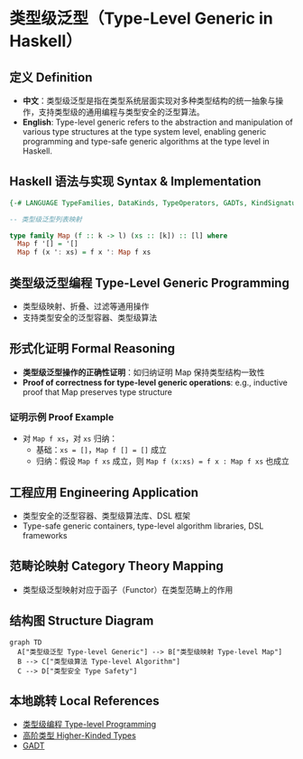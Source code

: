 # 类型级泛型（Type-Level Generic in Haskell）

## 定义 Definition

- **中文**：类型级泛型是指在类型系统层面实现对多种类型结构的统一抽象与操作，支持类型级的通用编程与类型安全的泛型算法。
- **English**: Type-level generic refers to the abstraction and manipulation of various type structures at the type system level, enabling generic programming and type-safe generic algorithms at the type level in Haskell.

## Haskell 语法与实现 Syntax & Implementation

```haskell
{-# LANGUAGE TypeFamilies, DataKinds, TypeOperators, GADTs, KindSignatures #-}

-- 类型级泛型列表映射

type family Map (f :: k -> l) (xs :: [k]) :: [l] where
  Map f '[] = '[]
  Map f (x ': xs) = f x ': Map f xs
```

## 类型级泛型编程 Type-Level Generic Programming

- 类型级映射、折叠、过滤等通用操作
- 支持类型安全的泛型容器、类型级算法

## 形式化证明 Formal Reasoning

- **类型级泛型操作的正确性证明**：如归纳证明 Map 保持类型结构一致性
- **Proof of correctness for type-level generic operations**: e.g., inductive proof that Map preserves type structure

### 证明示例 Proof Example

- 对 `Map f xs`，对 `xs` 归纳：
  - 基础：`xs = []`，`Map f [] = []` 成立
  - 归纳：假设 `Map f xs` 成立，则 `Map f (x:xs) = f x : Map f xs` 也成立

## 工程应用 Engineering Application

- 类型安全的泛型容器、类型级算法库、DSL 框架
- Type-safe generic containers, type-level algorithm libraries, DSL frameworks

## 范畴论映射 Category Theory Mapping

- 类型级泛型映射对应于函子（Functor）在类型范畴上的作用

## 结构图 Structure Diagram

```mermaid
graph TD
  A["类型级泛型 Type-level Generic"] --> B["类型级映射 Type-level Map"]
  B --> C["类型级算法 Type-level Algorithm"]
  C --> D["类型安全 Type Safety"]
```

## 本地跳转 Local References

- [类型级编程 Type-level Programming](../12-Type-Level-Programming/01-Type-Level-Programming-in-Haskell.md)
- [高阶类型 Higher-Kinded Types](../08-Higher-Kinded-Types/01-Higher-Kinded-Types-in-Haskell.md)
- [GADT](../09-GADT/01-GADT-in-Haskell.md)
